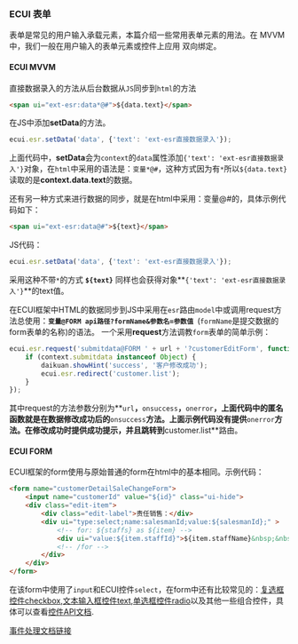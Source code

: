 ### ECUI 表单
表单是常见的用户输入承载元素，本篇介绍一些常用表单元素的用法。在 MVVM 中，我们一般在用户输入的表单元素或控件上应用 双向绑定。
#### ECUI MVVM

直接数据录入的方法从后台数据从`JS`同步到`html`的方法
```html
<span ui="ext-esr:data*@#">${data.text}</span>
```

在JS中添加**setData**的方法。
```js
ecui.esr.setData('data', {'text': 'ext-esr直接数据录入'});
```

上面代码中，**setData**会为`context`的`data`属性添加`{'text': 'ext-esr直接数据录入'}`对象，在`html`中采用的语法是：`变量*@#`，这种方式因为有`*`所以`${data.text}`读取的是**context.data.text**的数据。

还有另一种方式来进行数据的同步，就是在html中采用：变量@#的，具体示例代码如下：
```html
<span ui="ext-esr:data@#">${text}</span>
```
JS代码：
```js
ecui.esr.setData('data', {'text': 'ext-esr直接数据录入'});
```
采用这种不带`*`的方式  **`${text}`** 同样也会获得对象**`{'text': 'ext-esr直接数据录入'}`**的text值。

在ECUI框架中HTML的数据同步到JS中采用在`esr`路由`model`中或调用request方法总使用：**`变量@FORM api路径?formName&参数名=参数值 `**(`formName`是提交数据的form表单的名称)的语法。
一个采用**request**方法调教`form`表单的简单示例：
```js
ecui.esr.request('submitdata@FORM ' + url + '?customerEditForm', function() {
    if (context.submitdata instanceof Object) {
        daikuan.showHint('success', '客户修改成功');
        ecui.esr.redirect('customer.list');
    }
});
```
其中request的方法参数分别为**`url`**，**`onsuccess`**，**`onerror`**，上面代码中的匿名函数就是在数据修改成功后的**`onsuccess`**方法。上面示例代码没有提供**`onerror`**方法。在修改成功时提供成功提示，并且跳转到**customer.list**路由。

#### ECUI FORM
ECUI框架的form使用与原始普通的form在html中的基本相同。示例代码：
```html
<form name="customerDetailSaleChangeForm">
    <input name="customerId" value="${id}" class="ui-hide">
    <div class="edit-item">
        <div class="edit-label">责任销售：</div>
        <div ui="type:select;name:salesmanId;value:${salesmanId};" >
            <!-- for: ${staffs} as ${item} -->
            <div ui="value:${item.staffId}">${item.staffName}&nbsp;&nbsp;&nbsp;${item.mobile}</div>
            <!-- /for -->
        </div>
    </div>
</form>
```
在该form中使用了`input`和ECUI控件`select`，在form中还有比较常见的：[复选框控件checkbox](),[文本输入框控件text](),[单选框控件radio]()以及其他一些组合控件，具体可以查看[控件API文档]().   

[事件处理文档链接](/事件处理.md)
